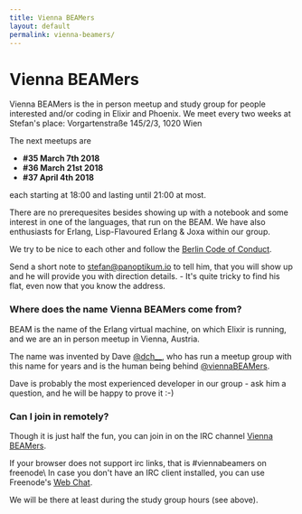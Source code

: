 ```yaml
---
title: Vienna BEAMers
layout: default
permalink: vienna-beamers/
---
```


# Vienna BEAMers

Vienna BEAMers is the in person meetup and study group for people interested and/or coding in
Elixir and Phoenix. We meet every two weeks at Stefan's place: Vorgartenstraße 145/2/3, 1020 Wien

The next meetups are
* **#35 March 7th 2018**
* **#36 March 21st 2018**
* **#37 April 4th 2018**

each starting at 18:00 and lasting until 21:00 at most.

There are no prerequesites besides showing up with a notebook and some interest in one of the
languages, that run on the BEAM. We have also enthusiasts for Erlang, Lisp-Flavoured Erlang & Joxa
within our group.

We try to be nice to each other and follow the [Berlin Code of Conduct](http://berlincodeofconduct.org/).

Send a short note to <stefan@panoptikum.io> to tell him, that you will show up and he will
provide you with direction details. - It's quite tricky to find his flat, even now that you know the
address.


### Where does the name Vienna BEAMers come from?

BEAM is the name of the Erlang virtual machine, on which Elixir is running, and we are an in person
meetup in Vienna, Austria.

The name was invented by Dave [@dch__](https://twitter.com/dch__), who has run
a meetup group with this name for years and is the human being behind
[@viennaBEAMers](https://twitter.com/viennaBEAMers).

Dave is probably the most experienced developer in our group -
ask him a question, and he will be happy to prove it :-)


### Can I join in remotely?

Though it is just half the fun, you can join in on the IRC channel
[Vienna BEAMers](irc://chat.freenode.net:6667/viennabeamers).

If your browser does not support irc links, that is #viennabeamers on freenode\\
In case you don't have an IRC client installed, you can use Freenode's [Web Chat](https://webchat.freenode.net/).

We will be there at least during the study group hours (see above).
